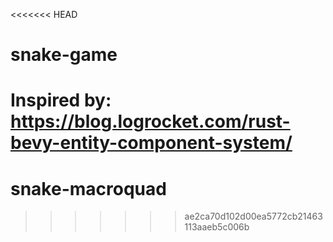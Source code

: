 <<<<<<< HEAD
# snake-game

Inspired by: https://blog.logrocket.com/rust-bevy-entity-component-system/
=======
# snake-macroquad
>>>>>>> ae2ca70d102d00ea5772cb21463113aaeb5c006b
